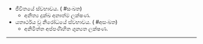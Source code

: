 - ජීවිතයේ ස්වභාවය. ( #සංඛත)
	- අනිත්‍ය දුක්ඛ අනාත්ම ලක්ෂණ.
- යතාර්ථය වූ නිරෝධයේ ස්වභාවය. ( #අසංඛත)
	- අනිමිත්ත අප්පණිහිත ශුන්‍යත ලක්ෂණ.
---
